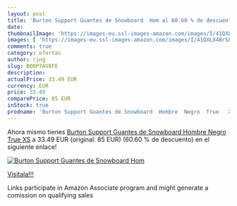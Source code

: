 ```yaml
---
layout: post
title: 'Burton Support Guantes de Snowboard  Hom al 60.60 % de descuento'
date: 
thumbnailImage: 'https://images-eu.ssl-images-amazon.com/images/I/41QXLX4BrSL._SL200_.jpg'
images: [ 'https://images-eu.ssl-images-amazon.com/images/I/41QXLX4BrSL._SL200_.jpg' ]
comments: true
category: ofertas
author: ring
slug: B00P7AV8FE
description:
actualPrice: 33.49 EUR
currency: EUR
price: 33.49
comparePrice: 85 EUR
inStock: true
prodname: 'Burton Support Guantes de Snowboard  Hombre  Negro  True   XS'
---
```


Ahora mismo tienes [Burton Support Guantes de Snowboard  Hombre  Negro  True   XS](https://www.amazon.es/dp/B00P7AV8FE/?tag=tolees-21) a 33.49 EUR (original: 85 EUR) (60.60 %  de descuento) en el siguiente enlace!

[![Burton Support Guantes de Snowboard  Hom](https://images-eu.ssl-images-amazon.com/images/I/41QXLX4BrSL._SL200_.jpg)](https://www.amazon.es/dp/B00P7AV8FE/?tag=tolees-21)

[Visítala!!!](https://www.amazon.es/dp/B00P7AV8FE/?tag=tolees-21)

Links participate in Amazon Associate program and might generate a comission on qualifying sales
